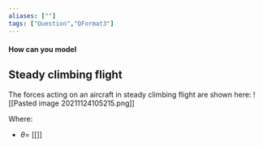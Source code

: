 ```yaml
---
aliases: [""]
tags: ["Question","QFormat3"]
---
```


#### How can you model
## Steady climbing flight

The forces acting on an aircraft in steady climbing flight are shown here:
![[Pasted image 20211124105215.png]]

Where:
- $\theta=$ [[]]